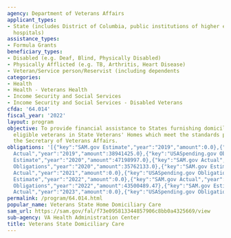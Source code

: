 ```yaml
---
agency: Department of Veterans Affairs
applicant_types:
- State (includes District of Columbia, public institutions of higher education and
  hospitals)
assistance_types:
- Formula Grants
beneficiary_types:
- Disabled (e.g. Deaf, Blind, Physically Disabled)
- Physically Afflicted (e.g. TB, Arthritis, Heart Disease)
- Veteran/Service person/Reservist (including dependents
categories:
- Health
- Health - Veterans Health
- Income Security and Social Services
- Income Security and Social Services - Disabled Veterans
cfda: '64.014'
fiscal_year: '2022'
layout: program
objective: To provide financial assistance to States furnishing domiciliary care to
  eligible veterans in State Veterans' Homes which meet the standards prescribed by
  the Secretary of Veterans Affairs.
obligations: '[{"key":"SAM.gov Estimate","year":"2019","amount":0.0},{"key":"SAM.gov
  Actual","year":"2019","amount":38941425.0},{"key":"USASpending.gov Obligations","year":"2019","amount":26554848.0},{"key":"SAM.gov
  Estimate","year":"2020","amount":47198997.0},{"key":"SAM.gov Actual","year":"2020","amount":0.0},{"key":"USASpending.gov
  Obligations","year":"2020","amount":35762133.0},{"key":"SAM.gov Estimate","year":"2021","amount":48284574.0},{"key":"SAM.gov
  Actual","year":"2021","amount":0.0},{"key":"USASpending.gov Obligations","year":"2021","amount":51823695.86},{"key":"SAM.gov
  Estimate","year":"2022","amount":0.0},{"key":"SAM.gov Actual","year":"2022","amount":43437146.0},{"key":"USASpending.gov
  Obligations","year":"2022","amount":43500489.47},{"key":"SAM.gov Estimate","year":"2023","amount":49095000.0},{"key":"SAM.gov
  Actual","year":"2023","amount":0.0},{"key":"USASpending.gov Obligations","year":"2023","amount":33740724.66}]'
permalink: /program/64.014.html
popular_name: Veterans State Home Domiciliary Care
sam_url: https://sam.gov/fal/f73e095813344857906c8bb0a4325669/view
sub-agency: VA Health Administration Center
title: Veterans State Domiciliary Care
---
```

